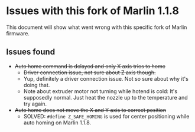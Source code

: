 # Issues with this fork of Marlin 1.1.8

This document will show what went wrong with this specific fork of Marlin firmware.

## Issues found

- ~~Auto home command is delayed and only X axis tries to home~~
  - ~~Driver connection issue, not sure about Z axis though.~~
   - Yup, definitely a driver connection issue. Not so sure about why it's doing that.
   - Note about extruder motor not turning while hotend is cold: It's supposedly normal. Just heat the nozzle up to the temperature and try again.
- ~~Auto home does not move the X and Y axis to correct position~~
  - SOLVED: `#define Z_SAFE_HOMING` is used for center positioning while auto homing on Marlin 1.1.8.
